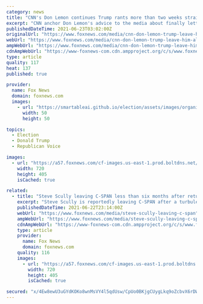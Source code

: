 ```yaml
---
category: news
title: "CNN's Don Lemon continues Trump rants more than two weeks straight after urging media to 'leave him alone'"
excerpt: "CNN anchor Don Lemon's advice to the media about finally letting go former President Trump has apparently fallen on his own deaf ears."
publishedDateTime: 2021-06-23T03:02:00Z
originalUrl: "https://www.foxnews.com/media/cnn-don-lemon-trump-leave-him-alone"
webUrl: "https://www.foxnews.com/media/cnn-don-lemon-trump-leave-him-alone"
ampWebUrl: "https://www.foxnews.com/media/cnn-don-lemon-trump-leave-him-alone.amp"
cdnAmpWebUrl: "https://www-foxnews-com.cdn.ampproject.org/c/s/www.foxnews.com/media/cnn-don-lemon-trump-leave-him-alone.amp"
type: article
quality: 117
heat: 137
published: true

provider:
  name: Fox News
  domain: foxnews.com
  images:
    - url: "https://smartableai.github.io/election/assets/images/organizations/foxnews.com-50x50.jpg"
      width: 50
      height: 50

topics:
  - Election
  - Donald Trump
  - Republican Voice

images:
  - url: "https://a57.foxnews.com/cf-images.us-east-1.prod.boltdns.net/v1/static/694940094001/a24baf7a-de51-4a09-8ad0-c22706ad7790/297e2969-30f8-4f38-92a0-27c68faad56b/1280x720/match/720/405/image.jpg?ve=1&tl=1"
    width: 720
    height: 405
    isCached: true

related:
  - title: "Steve Scully leaving C-SPAN less than six months after returning to work following 'hacked' anti-Trump tweet"
    excerpt: "Steve Scully is reportedly leaving C-SPAN after a turbulent final chapter in his 30-year career at the network."
    publishedDateTime: 2021-06-22T23:14:00Z
    webUrl: "https://www.foxnews.com/media/steve-scully-leaving-c-span"
    ampWebUrl: "https://www.foxnews.com/media/steve-scully-leaving-c-span.amp"
    cdnAmpWebUrl: "https://www-foxnews-com.cdn.ampproject.org/c/s/www.foxnews.com/media/steve-scully-leaving-c-span.amp"
    type: article
    provider:
      name: Fox News
      domain: foxnews.com
    quality: 116
    images:
      - url: "https://a57.foxnews.com/cf-images.us-east-1.prod.boltdns.net/v1/static/694940094001/a24baf7a-de51-4a09-8ad0-c22706ad7790/297e2969-30f8-4f38-92a0-27c68faad56b/1280x720/match/720/405/image.jpg?ve=1&tl=1"
        width: 720
        height: 405
        isCached: true

secured: "x/4Ew8ewU3uGYdKOKo8wnMsVY4l5qdUsw/CpUo0BKjgCUygLkq9oZcbvX6rDWGGjsJU7N2Bh01B9yhSzlEad4NVeElbmFcYmkef/b9MRJnN43cliMCMyegKeVHLDAIvJBlbwPtRAH2GOQc58TJ2x5VcnjWq6UzyAj1GWKl1MBSUnTm3qaYxhYVeglqvmNArMXsOVGiDtANAva7zzRHZUJ5oufQ19ct/mukxHQtCK+hzpPZR1XBzfIjQL0uDaWkelI1QYbMUIIFhMXJSwkDrTy57JNczNKL0CIW09mthnqgJ0kFlpynaFP9Ny5Q7uZg0jUuCFgmjRLbLIUqZjmBF4m8+NiB7OEg6RSY7iOH/6xcs=;Xj/M5n+1EsuaT8ZzLaqz5w=="
---
```


